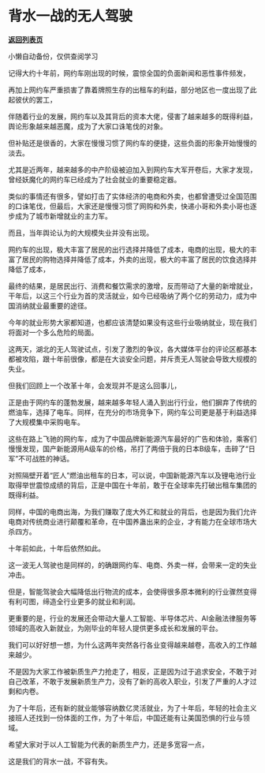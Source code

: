 # 背水一战的无人驾驶

[**返回列表页**](/gzh/政事堂2019)

小懒自动备份，仅供查阅学习

记得大约十年前，网约车刚出现的时候，震惊全国的负面新闻和恶性事件频发，

再加上网约车严重损害了靠着牌照生存的出租车的利益，部分地区也一度出现了此起彼伏的罢工，

伴随着行业的发展，网约车以及其背后的资本大佬，侵害了越来越多的既得利益，舆论形象越来越恶魔，成为了大家口诛笔伐的对象。

但补贴还是很香的，大家在慢慢习惯了网约车的便捷，这些负面的形象开始慢慢的淡去。

尤其是近两年，越来越多的中产阶级被迫加入到网约车大军开卷后，大家才发现，曾经妖魔化的网约车已经成为了社会就业的重要稳定器。

类似的事情还有很多，譬如打击了实体经济的电商和外卖，也都曾遭受过全国范围的口诛笔伐，但最后，大家还是慢慢习惯了网购和外卖，快递小哥和外卖小哥也逐步成为了城市新增就业的主力军。

而且，当年舆论认为的大规模失业并没有出现。

网约车的出现，极大丰富了居民的出行选择并降低了成本，电商的出现，极大的丰富了居民的购物选择并降低了成本，外卖的出现，极大的丰富了居民的饮食选择并降低了成本，

最终的结果，是居民出行、消费和餐饮需求的激增，反而带动了大量的新增就业，干年后，以这三个行业为首的灵活就业，如今已经吸纳了两个亿的劳动力，成为中国消纳就业最重要的途径。

今年的就业形势大家都知道，也都应该清楚如果没有这些行业吸纳就业，现在我们将面对一个多么危险的局面。

这两天，湖北的无人驾驶试点，引发了激烈的争议，各大媒体平台的评论区都基本都被攻陷，跟十年前很像，都是在大谈安全问题，并斥责无人驾驶会导致大规模的失业。

但我们回顾上一个改革十年，会发现并不是这么回事儿，

正是由于网约车的蓬勃发展，越来越多年轻人涌入到出行行业，他们摒弃了传统的燃油车，选择了电车。同样，在充分的市场竞争下，网约车公司更是基于利益选择了大规模集中采购电车。

这些在路上飞驰的网约车，成为了中国品牌新能源汽车最好的广告和体验，乘客们慢慢发现，国产新能源用A级车的价格，吊打了两倍于我的日本B级车，击碎了“日军”不可战胜的神话。

对照隔壁开着“匠人”燃油出租车的日本，可以说，中国新能源汽车以及锂电池行业取得举世震惊成绩的背后，正是中国在十年前，敢于在全球率先打破出租车集团的既得利益。

同样，中国的电商出海，为我们赚取了庞大外汇和就业的背后，也是因为我们允许电商对传统商业进行颠覆和革命，在中国养蛊出来的企业，才有能力在全球市场大杀四方。

十年前如此，十年后依然如此。

这一波无人驾驶也是同样的，的确跟网约车、电商、外卖一样，会带来一定的失业冲击。

但是，智能驾驶会大幅降低出行物流的成本，会使得很多原本微利的行业骤然变得有利可图，缔造全行业更多的就业和利润。

更重要的是，行业的发展还会带动大量人工智能、半导体芯片、AI金融法律服务等领域的高收入新就业，为刚毕业的年轻人提供更多成长和发展的平台。

我们可以好好想一想，为什么这两年突然各行各业变得越来越卷，高收入的工作越来越少。

不是因为大家工作被新质生产力抢走了，相反，正是因为过于追求安全，不敢于对自己改革，不敢于发展新质生产力，没有了新的高收入职业，引发了严重的人才过剩和内卷。

为了十年后，还有新的就业能够容纳数亿灵活就业，为了十年后，年轻的社会主义接班人还找到一份体面的工作，为了十年后，中国还能有让美国恐惧的行业与领域。  

希望大家对于以人工智能为代表的新质生产力，还是多宽容一点，

这是我们的背水一战，不容有失。

  

